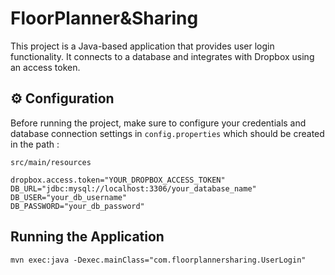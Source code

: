 

# FloorPlanner&Sharing

This project is a Java-based application that provides user login functionality. It connects to a database and integrates with Dropbox using an access token.


## ⚙️ Configuration

Before running the project, make sure to configure your credentials and database connection settings in `config.properties` which should be created in the path : 

```
src/main/resources
```

```properties
dropbox.access.token="YOUR_DROPBOX_ACCESS_TOKEN"
DB_URL="jdbc:mysql://localhost:3306/your_database_name"
DB_USER="your_db_username"
DB_PASSWORD="your_db_password"

```

## Running the Application

```
mvn exec:java -Dexec.mainClass="com.floorplannersharing.UserLogin"
```

